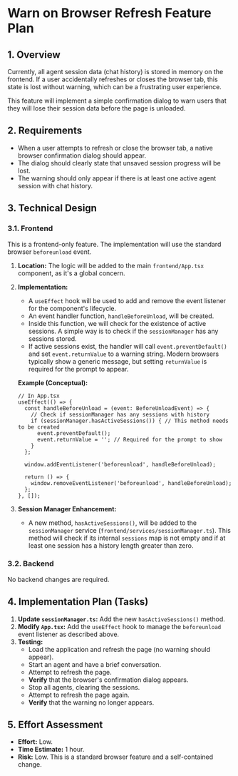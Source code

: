 # Warn on Browser Refresh Feature Plan

## 1. Overview

Currently, all agent session data (chat history) is stored in memory on the frontend. If a user accidentally refreshes or closes the browser tab, this state is lost without warning, which can be a frustrating user experience.

This feature will implement a simple confirmation dialog to warn users that they will lose their session data before the page is unloaded.

## 2. Requirements

- When a user attempts to refresh or close the browser tab, a native browser confirmation dialog should appear.
- The dialog should clearly state that unsaved session progress will be lost.
- The warning should only appear if there is at least one active agent session with chat history.

## 3. Technical Design

### 3.1. Frontend

This is a frontend-only feature. The implementation will use the standard browser `beforeunload` event.

1.  **Location:** The logic will be added to the main `frontend/App.tsx` component, as it's a global concern.

2.  **Implementation:**
    - A `useEffect` hook will be used to add and remove the event listener for the component's lifecycle.
    - An event handler function, `handleBeforeUnload`, will be created.
    - Inside this function, we will check for the existence of active sessions. A simple way is to check if the `sessionManager` has any sessions stored.
    - If active sessions exist, the handler will call `event.preventDefault()` and set `event.returnValue` to a warning string. Modern browsers typically show a generic message, but setting `returnValue` is required for the prompt to appear.

    **Example (Conceptual):**

    ```tsx
    // In App.tsx
    useEffect(() => {
      const handleBeforeUnload = (event: BeforeUnloadEvent) => {
        // Check if sessionManager has any sessions with history
        if (sessionManager.hasActiveSessions()) { // This method needs to be created
          event.preventDefault();
          event.returnValue = ''; // Required for the prompt to show
        }
      };

      window.addEventListener('beforeunload', handleBeforeUnload);

      return () => {
        window.removeEventListener('beforeunload', handleBeforeUnload);
      };
    }, []);
    ```

3.  **Session Manager Enhancement:**
    - A new method, `hasActiveSessions()`, will be added to the `sessionManager` service (`frontend/services/sessionManager.ts`). This method will check if its internal `sessions` map is not empty and if at least one session has a history length greater than zero.

### 3.2. Backend

No backend changes are required.

## 4. Implementation Plan (Tasks)

1.  **Update `sessionManager.ts`:** Add the new `hasActiveSessions()` method.
2.  **Modify `App.tsx`:** Add the `useEffect` hook to manage the `beforeunload` event listener as described above.
3.  **Testing:**
    - Load the application and refresh the page (no warning should appear).
    - Start an agent and have a brief conversation.
    - Attempt to refresh the page.
    - **Verify** that the browser's confirmation dialog appears.
    - Stop all agents, clearing the sessions.
    - Attempt to refresh the page again.
    - **Verify** that the warning no longer appears.

## 5. Effort Assessment

- **Effort:** Low.
- **Time Estimate:** 1 hour.
- **Risk:** Low. This is a standard browser feature and a self-contained change.
